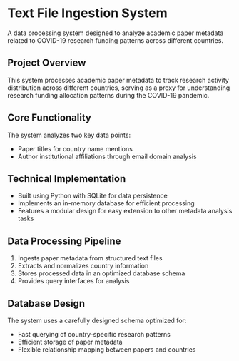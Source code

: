 # Text File Ingestion System

A data processing system designed to analyze academic paper metadata related to COVID-19 research funding patterns across different countries.

## Project Overview

This system processes academic paper metadata to track research activity distribution across different countries, serving as a proxy for understanding research funding allocation patterns during the COVID-19 pandemic.

## Core Functionality

The system analyzes two key data points:
- Paper titles for country name mentions
- Author institutional affiliations through email domain analysis

## Technical Implementation

- Built using Python with SQLite for data persistence
- Implements an in-memory database for efficient processing
- Features a modular design for easy extension to other metadata analysis tasks

## Data Processing Pipeline

1. Ingests paper metadata from structured text files
2. Extracts and normalizes country information
3. Stores processed data in an optimized database schema
4. Provides query interfaces for analysis

## Database Design

The system uses a carefully designed schema optimized for:
- Fast querying of country-specific research patterns
- Efficient storage of paper metadata
- Flexible relationship mapping between papers and countries

